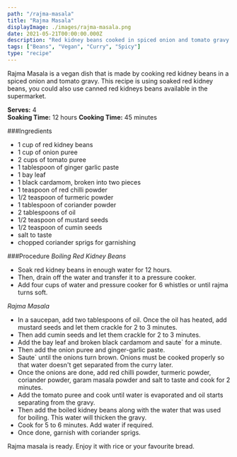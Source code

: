 ```yaml
---
path: "/rajma-masala"
title: "Rajma Masala"
displayImage: ./images/rajma-masala.png
date: 2021-05-21T00:00:00.000Z
description: "Red kidney beans cooked in spiced onion and tomato gravy."
tags: ["Beans", "Vegan", "Curry", "Spicy"]
type: "recipe"
---
```


Rajma Masala is a vegan dish that is made by cooking red kidney beans in a spiced onion and tomato gravy. This recipe is using soaked red kidney beans, you could also use canned red kidneys beans available in the supermarket. 

**Serves:** 4\
**Soaking Time:** 12 hours
**Cooking Time:** 45 minutes


###Ingredients
- 1 cup of red kidney beans
- 1 cup of onion puree
- 2 cups of tomato puree
- 1 tablespoon of ginger garlic paste
- 1 bay leaf
- 1 black cardamom, broken into two pieces
- 1 teaspoon of red chilli powder
- 1/2 teaspoon of turmeric powder
- 1 tablespoon of coriander powder
- 2 tablespoons of oil
- 1/2 teaspoon of mustard seeds
- 1/2 teaspoon of cumin seeds
- salt to taste
- chopped coriander sprigs for garnishing


###Procedure
*Boiling Red Kidney Beans*
- Soak  red kidney beans in enough water for 12 hours. 
- Then, drain off the water and transfer it to a pressure cooker. 
- Add four cups of water and pressure cooker for 6 whistles or until rajma turns soft. 

*Rajma Masala*
- In a saucepan, add two tablespoons of oil. Once the oil has heated, add mustard seeds and let them crackle for 2 to 3 minutes. 
- Then add cumin seeds and let them crackle for 2 to 3 minutes. 
- Add the bay leaf and broken black cardamom and saute` for a minute. 
- Then add the onion puree and ginger-garlic paste. 
- Saute` until the onions turn brown. Onions must be cooked properly so that water doesn't get separated from the curry later. 
- Once the onions are done, add red chilli powder, turmeric powder, coriander powder, garam masala powder and salt to taste and cook for 2 minutes. 
- Add the tomato puree and cook until water is evaporated and oil starts separating from the gravy. 
- Then add the boiled kidney beans along with the water that was used for boiling. This water will thicken the gravy. 
- Cook for 5 to 6 minutes. Add water if required. 
- Once done, garnish with coriander sprigs.

Rajma masala is ready. Enjoy it with rice or your favourite bread.